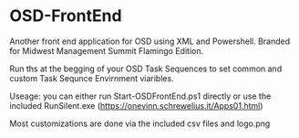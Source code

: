 # OSD-FrontEnd
Another front end application for OSD using XML and Powershell. Branded for Midwest Management Summit Flamingo Edition. 

Run ths at the begging of your OSD Task Sequences to set common and custom Task Sequnce Envirnment viaribles. 

Useage: you can either run Start-OSDFrontEnd.ps1 directly or use the included RunSilent.exe (https://onevinn.schrewelius.it/Apps01.html)

Most customizations are done via the included csv files and logo.png
